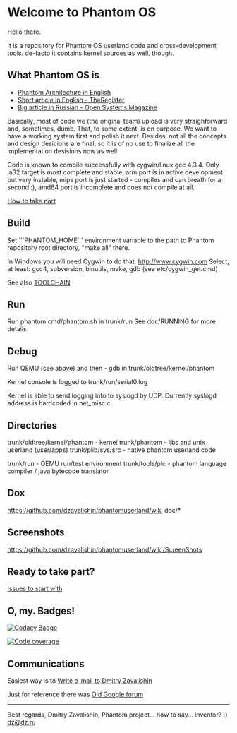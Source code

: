 # Welcome to Phantom OS #

Hello there.

It is a repository for Phantom OS userland code and cross-development tools.
de-facto it contains kernel sources as well, though.

## What Phantom OS is ##

*   [Phantom Architecture in English](https://github.com/dzavalishin/phantomuserland/wiki/PhantomArchitecture)
*   [Short article in English - TheRegister](http://www.theregister.co.uk/2009/02/03/phantom_russian_os/)
*   [Big article in Russian - Open Systems Magazine](http://www.osp.ru/os/2011/03/13008200/)

Basically, most of code we (the original team) upload is very straighforward
and, sometimes, dumb. That, to some extent, is on purpose. We want to have
a working system first and polish it next. Besides, not all the concepts and
design desicions are final, so it is of no use to finalize all the 
implementation desisions now as well.

Code is known to compile successfully with cygwin/linux gcc 4.3.4.
Only ia32 target is most complete and stable, arm port is in active development
but very instable, mips port is just started - compiles and can breath for a
second :), amd64 port is incomplete and does not compile at all.

[How to take part](https://github.com/dzavalishin/phantomuserland/wiki/HowToTakePart)

## Build ##

  Set '''PHANTOM_HOME''' environment variable to the path to Phantom repository root directory,
  "make all" there.

  In Windows you will need Cygwin to do that. <http://www.cygwin.com>
  Select, at least: gcc4, subversion, binutils, make, gdb
  (see etc/cygwin_get.cmd)
  
  See also [TOOLCHAIN](https://github.com/dzavalishin/phantomuserland/blob/master/TOOLCHAIN)

## Run ##

  Run phantom.cmd/phantom.sh in trunk/run
  See doc/RUNNING for more details

## Debug ##

  Run QEMU (see above) and then - gdb in trunk/oldtree/kernel/phantom

  Kernel console is logged to trunk/run/serial0.log 

  Kernel is able to send logging info to syslogd by UDP.
  Currently syslogd address is hardcoded in net_misc.c.

## Directories ##

trunk/oldtree/kernel/phantom - kernel 
trunk/phantom                - libs and unix userland (user/apps)
trunk/plib/sys/src           - native phantom userland code

trunk/run                    - QEMU run/test environment
trunk/tools/plc              - phantom language compiler / java bytecode translator

## Dox ##

  <https://github.com/dzavalishin/phantomuserland/wiki>
  doc/*

## Screenshots ##

  <https://github.com/dzavalishin/phantomuserland/wiki/ScreenShots>

## Ready to take part? ##

[Issues to start with](https://github.com/dzavalishin/phantomuserland/issues?q=is%3Aissue+is%3Aopen+label%3A%22good+first+issue%22)

## O, my. Badges! ##

[![Codacy Badge](https://api.codacy.com/project/badge/Grade/8eec7d75d73b4a93b45a1befa3b70696)](https://www.codacy.com/manual/dzavalishin/phantomuserland?utm_source=github.com&amp;utm_medium=referral&amp;utm_content=dzavalishin/phantomuserland&amp;utm_campaign=Badge_Grade)

[![Code coverage][COVERAGE_BADGE]][COVERAGE_LINK]

[COVERAGE_LINK]:https://scan.coverity.com/projects/dzavalishin-phantomuserland

[COVERAGE_BADGE]:https://scan.coverity.com/projects/8024/badge.svg

## Communications ##

Easiest way is to [Write e-mail to Dmitry Zavalishin](mailto:dz@dz.ru)

Just for reference there was [Old Google forum](https://groups.google.com/forum/#!forum/phantom-os)

<hr>

Best regards, Dmitry Zavalishin,
Phantom project... how to say... inventor? :)
dz@dz.ru
